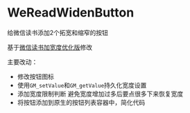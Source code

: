 # WeReadWidenButton
给微信读书添加2个拓宽和缩窄的按钮

基于[微信读书加宽度优化版](https://greasyfork.org/zh-CN/scripts/462824-%E5%BE%AE%E4%BF%A1%E8%AF%BB%E4%B9%A6%E5%8A%A0%E5%AE%BD%E5%BA%A6%E4%BC%98%E5%8C%96%E7%89%88)修改

主要改动：
* 修改按钮图标
* 使用`GM_setValue`和`GM_getValue`持久化宽度设置
* 添加宽度限制判断 避免宽度增加过多后要点很多下来恢复宽度
* 将按钮添加到原生的按钮列表容器中，简化代码
